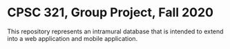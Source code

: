 # CPSC 321, Group Project, Fall 2020

This repository represents an intramural database that is intended to extend into
a web application and mobile application.
